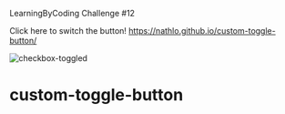 LearningByCoding Challenge #12

Click here to switch the button! https://nathlo.github.io/custom-toggle-button/

![checkbox-toggled](https://user-images.githubusercontent.com/39729374/151722278-2085cb22-dc0f-414c-b1e3-336308129364.png)

# custom-toggle-button
